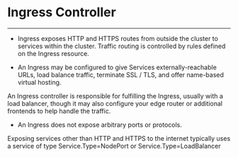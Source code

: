 # Ingress Controller
---------

- Ingress exposes HTTP and HTTPS routes from outside the cluster to services within the cluster. 
Traffic routing is controlled by rules defined on the Ingress resource.

- An Ingress may be configured to give Services externally-reachable URLs, load balance traffic, terminate SSL / TLS, and offer name-based virtual hosting. 

An Ingress controller is responsible for fulfilling the Ingress, usually with a load balancer, though it may also configure your edge router or additional frontends to help handle the traffic.

- An Ingress does not expose arbitrary ports or protocols. 

Exposing services other than HTTP and HTTPS to the internet typically uses a service of type Service.Type=NodePort or Service.Type=LoadBalancer